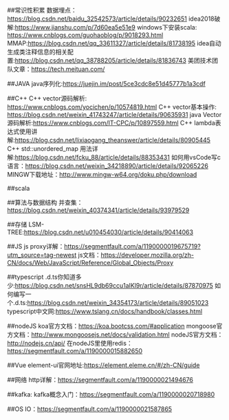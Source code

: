 ﻿##常识性积累
数据埋点：https://blog.csdn.net/baidu_32542573/article/details/90232651
idea2018破解:https://www.jianshu.com/p/7d60ea5e51e9
windows下安装scala: https://www.cnblogs.com/guohaoblog/p/9018293.html
MMAP:https://blog.csdn.net/qq_33611327/article/details/81738195
idea自动生成类注释信息的相关配置:https://blog.csdn.net/qq_38788205/article/details/81836743
美团技术团队文章：https://tech.meituan.com/

##JAVA
java序列化:https://juejin.im/post/5ce3cdc8e51d45777b1a3cdf


##C++
C++ vector源码解析: https://www.cnblogs.com/yocichen/p/10574819.html
C++ vector基本操作: https://blog.csdn.net/weixin_41743247/article/details/90635931
java Vector源码解析:https://www.cnblogs.com/IT-CPC/p/10897559.html
C++ lambda表达式使用讲解:https://blog.csdn.net/lixiaogang_theanswer/article/details/80905445
C++ std::unordered_map 用法详解:https://blog.csdn.net/fcku_88/article/details/88353431
如何用vsCode写c语言：https://blog.csdn.net/weixin_34218890/article/details/92065226
MINGW下载地址：http://www.mingw-w64.org/doku.php/download

##scala

##算法与数据结构
并查集：https://blog.csdn.net/weixin_40374341/article/details/93979529


##存储
LSM-TREE:https://blog.csdn.net/u010454030/article/details/90414063


##JS
js proxy详解：https://segmentfault.com/a/1190000019675719?utm_source=tag-newest
js文档：https://developer.mozilla.org/zh-CN/docs/Web/JavaScript/Reference/Global_Objects/Proxy

##typescript
.d.ts你知道多少:https://blog.csdn.net/snsHL9db69ccu1aIKl9r/article/details/87870975
如何编写一个.d.ts:https://blog.csdn.net/weixin_34354173/article/details/89051023
typescript中文网:https://www.tslang.cn/docs/handbook/classes.html

##nodeJS
koa官方文档：https://koa.bootcss.com/#application
mongoose官方文档：http://www.mongoosejs.net/docs/validation.html
nodeJS官方文档：http://nodejs.cn/api/
在nodeJS里使用redis：https://segmentfault.com/a/1190000015882650


##Vue
element-ui官网地址:https://element.eleme.cn/#/zh-CN/guide


##网络
http详解：https://segmentfault.com/a/1190000021494676

##kafka:
kafka概念入门：https://segmentfault.com/a/1190000020718980


##OS
IO：https://segmentfault.com/a/1190000021587865



